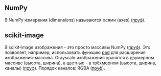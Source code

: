## NumPy

В NumPy измерения (dimensions) называются осями (axes) ([пруф](https://numpy.org/doc/stable/user/quickstart.html#the-basics)).

## scikit-image

В scikit-image изображения - это просто массивы NumPy ([пруф](https://scikit-image.org/docs/stable/user_guide/data_types.html)).
Это позволяет, например, использовать функцию
[pad](https://numpy.org/doc/stable/reference/generated/numpy.pad.html) для расширения изображения-массива.
Grayscale изображения хранятся в двумерном массиве (высота, ширина), а цветные - в трёхмерном (высота, ширина, каналы)
([пруф](https://scikit-image.org/docs/stable/user_guide/numpy_images.html#coordinate-conventions)).
Порядок каналов: RGBA ([пруф](https://scikit-image.org/docs/stable/user_guide/data_types.html#working-with-opencv)).
